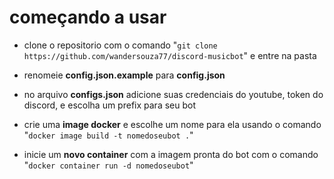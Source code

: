 # começando a usar

- clone o repositorio com o comando "`git clone https://github.com/wandersouza77/discord-musicbot`" e entre na pasta

- renomeie **config.json.example** para **config.json**

- no arquivo **configs.json** adicione suas credenciais do youtube, token do discord, e escolha um prefix para seu bot

- crie uma **image docker** e escolhe um nome para ela usando o comando "`docker image build -t nomedoseubot .`"

- inicie um **novo container** com a imagem pronta do bot com o comando "`docker container run -d nomedoseubot`"